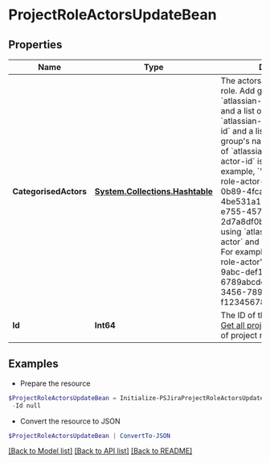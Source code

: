 # ProjectRoleActorsUpdateBean
## Properties

Name | Type | Description | Notes
------------ | ------------- | ------------- | -------------
**CategorisedActors** | [**System.Collections.Hashtable**](Array.md) | The actors to add to the project role.  Add groups using:   *  &#x60;atlassian-group-role-actor&#x60; and a list of group names.  *  &#x60;atlassian-group-role-actor-id&#x60; and a list of group IDs.  As a group&#39;s name can change, use of &#x60;atlassian-group-role-actor-id&#x60; is recommended. For example, &#x60;&quot;&quot;atlassian-group-role-actor-id&quot;&quot;:[&quot;&quot;eef79f81-0b89-4fca-a736-4be531a10869&quot;&quot;,&quot;&quot;77f6ab39-e755-4570-a6ae-2d7a8df0bcb8&quot;&quot;]&#x60;.  Add users using &#x60;atlassian-user-role-actor&#x60; and a list of account IDs. For example, &#x60;&quot;&quot;atlassian-user-role-actor&quot;&quot;:[&quot;&quot;12345678-9abc-def1-2345-6789abcdef12&quot;&quot;, &quot;&quot;abcdef12-3456-789a-bcde-f123456789ab&quot;&quot;]&#x60;. | [optional] 
**Id** | **Int64** | The ID of the project role. Use [Get all project roles](#api-rest-api-3-role-get) to get a list of project role IDs. | [optional] [readonly] 

## Examples

- Prepare the resource
```powershell
$ProjectRoleActorsUpdateBean = Initialize-PSJiraProjectRoleActorsUpdateBean  -CategorisedActors null `
 -Id null
```

- Convert the resource to JSON
```powershell
$ProjectRoleActorsUpdateBean | ConvertTo-JSON
```

[[Back to Model list]](../README.md#documentation-for-models) [[Back to API list]](../README.md#documentation-for-api-endpoints) [[Back to README]](../README.md)

